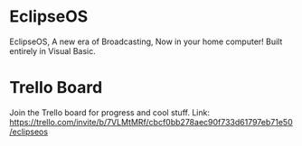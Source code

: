 
# EclipseOS
EclipseOS, A new era of Broadcasting, Now in your home computer!
Built entirely in Visual Basic.

# Trello Board
Join the Trello board for progress and cool stuff.
Link: https://trello.com/invite/b/7VLMtMRf/cbcf0bb278aec90f733d61797eb71e50/eclipseos
